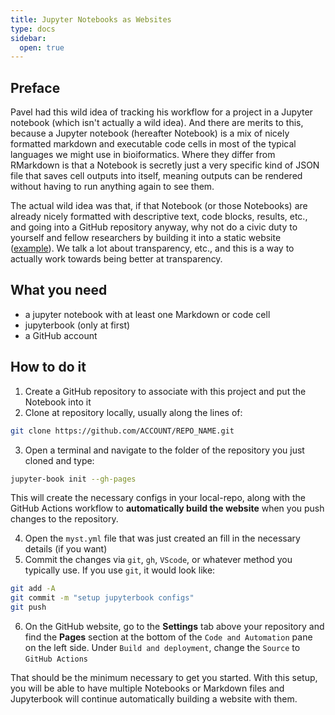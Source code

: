 ```yaml
---
title: Jupyter Notebooks as Websites
type: docs
sidebar:
  open: true
---
```


## Preface
Pavel had this wild idea of tracking his workflow for a project in a Jupyter notebook
(which isn't actually a wild idea). And there are merits to this, because a Jupyter notebook
(hereafter Notebook) is a mix of nicely formatted markdown and executable code cells in most
of the typical languages we might use in bioiformatics. Where they differ from RMarkdown is that
a Notebook is secretly just a very specific kind of JSON file that saves cell outputs into itself,
meaning outputs can be rendered without having to run anything again to see them.

The actual wild idea was that, if that Notebook (or those Notebooks) are already nicely formatted with
descriptive text, code blocks, results, etc., and going into a GitHub repository anyway, why not do a
civic duty to yourself and fellow researchers by building it into a static website
([example](https://pdimens.github.io/haplotagging_simulations/)). We talk a lot about
transparency, etc., and this is a way to actually work towards being better at transparency.

## What you need
- a jupyter notebook with at least one Markdown or code cell
- jupyterbook (only at first)
- a GitHub account

## How to do it
1. Create a GitHub repository to associate with this project and put the Notebook into it
2. Clone at repository locally, usually along the lines of:
```bash
git clone https://github.com/ACCOUNT/REPO_NAME.git
```
3. Open a terminal and navigate to the folder of the repository you just cloned and type:
```bash
jupyter-book init --gh-pages
```
This will create the necessary configs in your local-repo, along with the GitHub Actions workflow to
**automatically build the website** when you push changes to the repository.

4. Open the `myst.yml` file that was just created an fill in the necessary details (if you want)
5. Commit the changes via `git`, `gh`, `VScode`, or whatever method you typically use. If you use `git`, it would look like:
```bash
git add -A
git commit -m "setup jupyterbook configs"
git push
```
6. On the GitHub website, go to the **Settings** tab above your repository and find the **Pages** section at the bottom of the
`Code and Automation` pane on the left side. Under `Build and deployment`, change the `Source` to `GitHub Actions`

That should be the minimum necessary to get you started. With this setup, you will be able to have multiple Notebooks or Markdown
files and Jupyterbook will continue automatically building a website with them.
